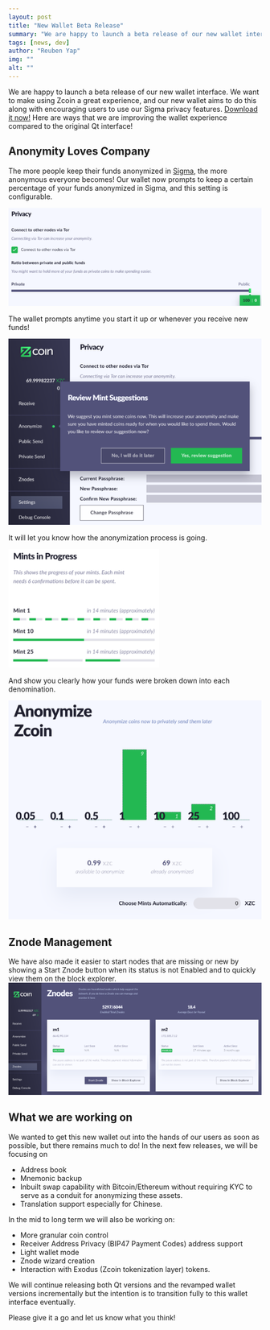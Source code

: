 ```yaml
---
layout: post
title: "New Wallet Beta Release"
summary: "We are happy to launch a beta release of our new wallet interface"
tags: [news, dev]
author: "Reuben Yap"
img: ""
alt: ""
---
```

We are happy to launch a beta release of our new wallet interface. We want to make using Zcoin a great experience, and our new wallet aims to do this along with encouraging users to use our Sigma privacy features. [Download it now!](https://github.com/firoorg/firo-client/releases) Here are ways that we are improving the wallet experience compared to the original Qt interface!

## Anonymity Loves Company

The more people keep their funds anonymized in [Sigma](https://firo.org/2019/03/20/what-is-sigma.html), the more anonymous everyone becomes! Our wallet now prompts to keep a certain percentage of your funds anonymized in Sigma, and this setting is configurable. 

![](/blog/assets/new-wallet-beta-release/privacy.png) 

The wallet prompts anytime you start it up or whenever you receive new funds! 

![](/blog/assets/new-wallet-beta-release/suggestions.png) 

It will let you know how the anonymization process is going. 

![](/blog/assets/new-wallet-beta-release/progress.png) 

And show you clearly how your funds were broken down into each denomination. 

![](/blog/assets/new-wallet-beta-release/anonymize.png)

## Znode Management


We have also made it easier to start nodes that are missing or new by showing a Start Znode button when its status is not Enabled and to quickly view them on the block explorer. ![](/blog/assets/new-wallet-beta-release/znodes.png)

## What we are working on

We wanted to get this new wallet out into the hands of our users as soon as possible, but there remains much to do! In the next few releases, we will be focusing on

*   Address book
*   Mnemonic backup
*   Inbuilt swap capability with Bitcoin/Ethereum without requiring KYC to serve as a conduit for anonymizing these assets.
*   Translation support especially for Chinese.

In the mid to long term we will also be working on:

*   More granular coin control
*   Receiver Address Privacy (BIP47 Payment Codes) address support
*   Light wallet mode
*   Znode wizard creation
*   Interaction with Exodus (Zcoin tokenization layer) tokens.

We will continue releasing both Qt versions and the revamped wallet versions incrementally but the intention is to transition fully to this wallet interface eventually. 

Please give it a go and let us know what you think!